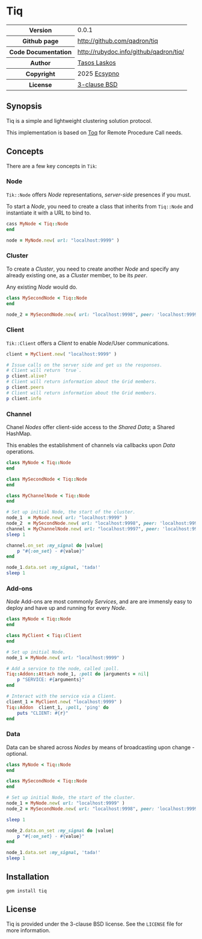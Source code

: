 # Tiq

<table>
    <tr>
        <th>Version</th>
        <td>0.0.1</td>
    </tr>
    <tr>
        <th>Github page</th>
        <td><a href="http://github.com/qadron/tiq">http://github.com/qadron/tiq</a></td>
     </tr>
    <tr>
        <th>Code Documentation</th>
        <td><a href="http://rubydoc.info/github/qadron/tiq/">http://rubydoc.info/github/qadron/tiq/</a></td>
    </tr>
    <tr>
       <th>Author</th>
       <td><a href="mailto:tasos.laskos@gmail.com">Tasos Laskos</a></td>
    </tr>
    <tr>
        <th>Copyright</th>
        <td>2025 <a href="https://ecsypno.com">Ecsypno</a></td>
    </tr>
    <tr>
        <th>License</th>
        <td><a href="file.LICENSE.html">3-clause BSD</a></td>
    </tr>
</table>

## Synopsis

Tiq is a simple and lightweight clustering solution protocol.

This implementation is based on [Toq](https://github.com/qadron/toq) for Remote Procedure Call needs.

## Concepts

There are a few key concepts in `Tik`:

### Node

`Tik::Node` offers _Node_ representations, _server-side_ presences if you must.

To start a _Node_, you need to create a class that inherits from `Tiq::Node`
and instantiate it with a URL to bind to.

```ruby
cass MyNode < Tiq::Node
end

node = MyNode.new( url: "localhost:9999" )
```

### Cluster

To create a _Cluster_, you need to create another _Node_ and specify any already
existing one, as a _Cluster_ member, to be its _peer_.

Any existing _Node_ would do.

```ruby
class MySecondNode < Tiq::Node
end

node_2 = MySecondNode.new( url: "localhost:9998", peer: 'localhost:9999' )
```

### Client

`Tik::Client` offers a _Client_ to enable _Node_/User communications.

```ruby
client = MyClient.new( "localhost:9999" )

# Issue calls on the server side and get us the responses.
# Client will return `true`.
p client.alive?
# Client will return information about the Grid members.
p client.peers
# Client will return information about the Grid members.
p client.info
```

### Channel

Chanel _Nodes_ offer client-side access to the _Shared Data_; a Shared HashMap.

This enables the establishment of channels via callbacks upon _Data_
operations.

```ruby
class MyNode < Tiq::Node
end

class MySecondNode < Tiq::Node
end

class MyChannelNode < Tiq::Node
end

# Set up initial Node, the start of the cluster.
node_1  = MyNode.new( url: "localhost:9999" )
node_2  = MySecondNode.new( url: "localhost:9998", peer: 'localhost:9999' )
channel = MyChannelNode.new( url: "localhost:9997", peer: 'localhost:9999' ).data
sleep 1

channel.on_set :my_signal do |value|
    p "#{:on_set} - #{value}"
end

node_1.data.set :my_signal, 'tada!'
sleep 1

```

### Add-ons

_Node_ Add-ons are most commonly _Services_, and are are immensly easy to deploy
and have up and running for
every _Node_.

```ruby
class MyNode < Tiq::Node
end

class MyClient < Tiq::Client
end

# Set up initial Node.
node_1 = MyNode.new( url: "localhost:9999" )

# Add a service to the node, called :poll.
Tiq::Addon::Attach node_1, :poll do |arguments = nil|
    p "SERVICE: #{arguments}"
end

# Interact with the service via a Client.
client_1 = MyClient.new( "localhost:9999" )
Tiq::Addon  client_1, :poll, 'ping' do
    puts "CLIENT: #{r}"
end
```

### Data

Data can be shared across _Nodes_ by means of broadcasting upon
change - optional.

```ruby
class MyNode < Tiq::Node
end

class MySecondNode < Tiq::Node
end

# Set up initial Node, the start of the cluster.
node_1 = MyNode.new( url: "localhost:9999" )
node_2 = MySecondNode.new( url: "localhost:9998", peer: 'localhost:9999' )

sleep 1

node_2.data.on_set :my_signal do |value|
    p "#{:on_set} - #{value}"
end

node_1.data.set :my_signal, 'tada!'
sleep 1

```

## Installation

    gem install tiq

## License

Tiq is provided under the 3-clause BSD license.
See the `LICENSE` file for more information.
